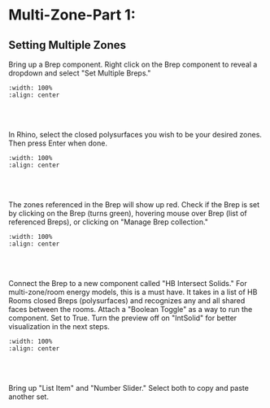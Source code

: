 # Multi-Zone-Part 1: 

## Setting Multiple Zones
Bring up a Brep component. Right click on the Brep component to reveal a dropdown and select "Set Multiple Breps."
```{image} ../_static/multizone/multizone2_1.png
:width: 100%
:align: center
```
<br/><br/>

In Rhino, select the closed polysurfaces you wish to be your desired zones. Then press Enter when done.
```{image} ../_static/multizone/multizone2_2.png
:width: 100%
:align: center
```
<br/><br/>

The zones referenced in the Brep will show up red. Check if the Brep is set by clicking on the Brep (turns green), hovering mouse over Brep (list of referenced Breps), or clicking on "Manage Brep collection."
```{image} ../_static/multizone/multizone2_3.2.png
:width: 100%
:align: center
```
<br/><br/>

Connect the Brep to a new component called "HB Intersect Solids." For multi-zone/room energy models, this is a must have. It takes in a list of HB Rooms closed Breps (polysurfaces) and recognizes any and all shared faces between the rooms. Attach a "Boolean Toggle" as a way to run the component. Set to True. Turn the preview off on "IntSolid" for better visualization in the next steps.
```{image} ../_static/multizone/multizone2_4.png
:width: 100%
:align: center
```
<br/><br/>

Bring up "List Item" and "Number Slider." Select both to copy and paste another set. 
